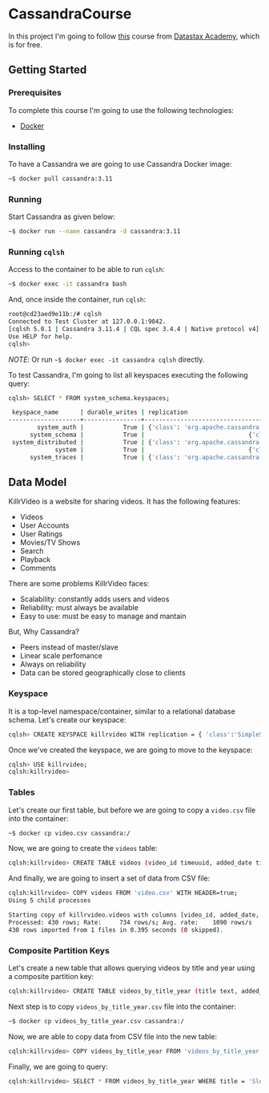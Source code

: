 # CassandraCourse

In this project I'm going to follow [this](https://academy.datastax.com/resources/ds220-data-modeling)
course from [Datastax Academy](https://academy.datastax.com), which is for free.

## Getting Started

### Prerequisites

To complete this course I'm going to use the following technologies:

* [Docker](https://www.docker.com/)

### Installing

To have a Cassandra we are going to use Cassandra Docker image:

```bash
~$ docker pull cassandra:3.11
```

### Running

Start Cassandra as given below:

```bash
~$ docker run --name cassandra -d cassandra:3.11
```

### Running `cqlsh`

Access to the container to be able to run `cqlsh`:

```bash
~$ docker exec -it cassandra bash
```

And, once inside the container, run `cqlsh`:

```bash
root@cd23aed9e11b:/# cqlsh                                        
Connected to Test Cluster at 127.0.0.1:9042.
[cqlsh 5.0.1 | Cassandra 3.11.4 | CQL spec 3.4.4 | Native protocol v4]
Use HELP for help.
cqlsh>
```

*NOTE*: Or run `~$ docker exec -it cassandra cqlsh` directly.

To test Cassandra, I'm going to list all keyspaces executing the following query:

```bash
cqlsh> SELECT * FROM system_schema.keyspaces;

 keyspace_name      | durable_writes | replication
--------------------+----------------+-------------------------------------------------------------------------------------
        system_auth |           True | {'class': 'org.apache.cassandra.locator.SimpleStrategy', 'replication_factor': '1'}
      system_schema |           True |                             {'class': 'org.apache.cassandra.locator.LocalStrategy'}
 system_distributed |           True | {'class': 'org.apache.cassandra.locator.SimpleStrategy', 'replication_factor': '3'}
             system |           True |                             {'class': 'org.apache.cassandra.locator.LocalStrategy'}
      system_traces |           True | {'class': 'org.apache.cassandra.locator.SimpleStrategy', 'replication_factor': '2'}
```

## Data Model

KillrVideo is a website for sharing videos. It has the following features:

* Videos
* User Accounts
* User Ratings
* Movies/TV Shows
* Search
* Playback
* Comments

There are some problems KillrVideo faces:

* Scalability: constantly adds users and videos
* Reliability: must always be available
* Easy to use: must be easy to manage and mantain

But, Why Cassandra?

* Peers instead of master/slave
* Linear scale perfomance
* Always on reliability
* Data can be stored geographically close to clients

### Keyspace

It is a top-level namespace/container, similar to a relational database schema. Let's create our keyspace:

```bash
cqlsh> CREATE KEYSPACE killrvideo WITH replication = { 'class':'SimpleStrategy','replication_factor':1};
```

Once we've created the keyspace, we are going to move to the keyspace:

```bash
cqlsh> USE killrvideo;
cqlsh:killrvideo>
```

### Tables

Let's create our first table, but before we are going to copy a `video.csv` file into the container:

```bash
~$ docker cp video.csv cassandra:/
```

Now, we are going to create the `videos` table:

```bash
cqlsh:killrvideo> CREATE TABLE videos (video_id timeuuid, added_date timestamp, description text, tittle text, user_id uuid, PRIMARY KEY (video_id));
```

And finally, we are going to insert a set of data from CSV file:

```bash
cqlsh:killrvideo> COPY videos FROM 'video.csv' WITH HEADER=true;
Using 5 child processes

Starting copy of killrvideo.videos with columns [video_id, added_date, description, tittle, user_id].
Processed: 430 rows; Rate:     734 rows/s; Avg. rate:    1090 rows/s
430 rows imported from 1 files in 0.395 seconds (0 skipped).
```

### Composite Partition Keys

Let's create a new table that allows querying videos by title and year using a composite partition key:

```bash
cqlsh:killrvideo> CREATE TABLE videos_by_title_year (title text, added_year int, added_date timestamp, description text, user_id uuid, video_id uuid, PRIMARY KEY ((title, added_year)));
```

Next step is to copy `videos_by_title_year.csv` file into the container:

```bash
~$ docker cp videos_by_title_year.csv cassandra:/
```

Now, we are able to copy data from CSV file into the new table:

```bash
cqlsh:killrvideo> COPY videos_by_title_year FROM 'videos_by_title_year.csv' WITH HEADER=true;
```

Finally, we are going to query:

```bash
cqlsh:killrvideo> SELECT * FROM videos_by_title_year WHERE title = 'Sleepy Grumpy Cat' and year = 2015;
```
